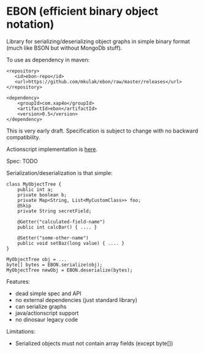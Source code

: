 EBON (efficient binary object notation)
=======================================

Library for serializing/deserializing object graphs in simple binary format (much like BSON but without MongoDb stuff).

To use as dependency in maven:

    <repository>
       <id>ebon-repo</id>
       <url>https://github.com/mkulak/ebon/raw/master/releases</url>
    </repository>

    <dependency>
        <groupId>com.xap4o</groupId>
        <artifactId>ebon</artifactId>
        <version>0.5</version>
    </dependency>


This is very early draft. Specification is subject to change with no backward compatibility.

Actionscript implementation is [here](https://github.com/mkulak/ebon-as).

Spec:
TODO

Serialization/deserialization is that simple:

    class MyObjectTree {
        public int a;
        private boolean b;
        private Map<String, List<MyCustomClass>> foo;
        @Skip
        private String secretField;

        @Getter("calculated-field-name")
        public int calcBar() { .... }

        @Setter("some-other-name")
        public void setBaz(long value) { .... }
    }

    MyObjectTree obj = ...
    byte[] bytes = EBON.serialize(obj);
    MyObjectTree newObj = EBON.deserialize(bytes);


Features:
* dead simple spec and API
* no external dependencies (just standard library)
* can serialize graphs
* java/actionscript support
* no dinosaur legacy code

Limitations:
* Serialized objects must not contain array fields (except byte[])
